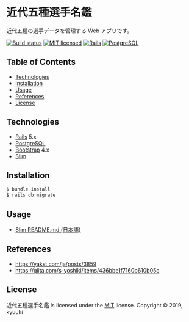 近代五種選手名鑑
================

近代五種の選手データを管理する Web アプリです。

[![Build status][shield-build]](#)
[![MIT licensed][shield-license]](#)
[![Rails](https://img.shields.io/badge/-Rails-CC0000.svg?logo=rails&style=flat)][rails]
[![PostgreSQL](https://img.shields.io/badge/-PostgreSQL-336791.svg?logo=postgresql&style=flat)][postgresql]

## Table of Contents

* [Technologies](#technologies)
* [Installation](#installation)
* [Usage](#usage)
* [References](#references)
* [License](#license)

## Technologies

* [Rails][rails] 5.x
* [PostgreSQL][postgresql]
* [Bootstrap][bootstrap] 4.x
* [Slim][slim]

## Installation

```sh
$ bundle install
$ rails db:migrate
```
## Usage

* [Slim README.md (日本語)](https://github.com/slim-template/slim/blob/master/README.jp.md)

## References

* https://yakst.com/ja/posts/3859
* https://qiita.com/s-yoshiki/items/436bbe1f7160b610b05c

## License

近代五種選手名鑑 is licensed under the [MIT](https://choosealicense.com/licenses/mit/) license.
Copyright &copy; 2019, kyuuki



[rails]: https://rubyonrails.org/
[postgresql]: https://www.postgresql.org/
[bootstrap]: https://getbootstrap.com/
[slim]: http://slim-lang.com/

[shield-build]: https://img.shields.io/badge/build-passing-brightgreen.svg
[shield-license]: https://img.shields.io/badge/license-MIT-blue.svg
